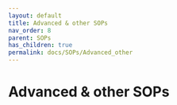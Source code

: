 ```yaml
---
layout: default
title: Advanced & other SOPs
nav_order: 8
parent: SOPs
has_children: true
permalink: docs/SOPs/Advanced_other
---
```

# Advanced & other SOPs